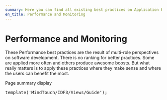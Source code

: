 ```yaml
---
summary: Here you can find all existing best practices on Application Performance.
en_title: Performance and Monitoring
---
```


# Performance and Monitoring

These Performance best practices are the result of multi-role perspectives on software development. There is no ranking for better practices. Some are applied more often and others produce awesome boosts. But what really matters is to apply these practices where they make sense and where the users can benefit the most.

<p class="mt-script-comment">Page summary display</p>
<pre class="script">
template('MindTouch/IDF3/Views/Guide');</pre>
